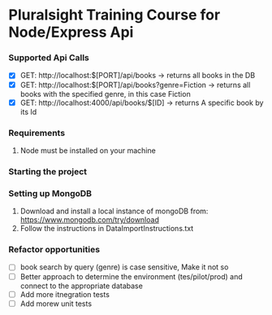 # Pluralsight Training Course for Node/Express Api

### Supported Api Calls
- [x] GET: http://localhost:$[PORT]/api/books -> returns all books in the DB
- [x] GET: http://localhost:$[PORT]/api/books?genre=Fiction -> returns all books with the specified genre, in this case Fiction
- [x] GET: http://localhost:4000/api/books/$[ID] -> returns A specific book by its Id

### Requirements
1. Node must be installed on your machine

### Starting the project

### Setting up MongoDB
1. Download and install a local instance of mongoDB from: https://www.mongodb.com/try/download
2. Follow the instructions in DataImportInstructions.txt

### Refactor opportunities
- [ ] book search by query (genre) is case sensitive, Make it not so
- [ ] Better approach to determine the environment (tes/pilot/prod) and connect to the appropriate database
- [ ] Add more itnegration tests
- [ ] Add morew unit tests